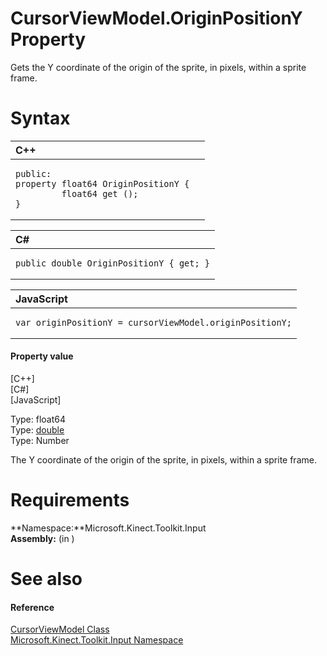 CursorViewModel.OriginPositionY Property  
========================================  

Gets the Y coordinate of the origin of the sprite, in pixels, within a sprite frame. <span id="syntaxSection"></span>

Syntax  
======  

<table>
<colgroup>
<col width="100%" />
</colgroup>
<thead>
<tr class="header">
<th align="left">C++</th>
</tr>
</thead>
<tbody>
<tr class="odd">
<td align="left"><pre><code>public:  
property float64 OriginPositionY {  
         float64 get ();  
}</code></pre></td>
</tr>
</tbody>
</table>

<table>
<colgroup>
<col width="100%" />
</colgroup>
<thead>
<tr class="header">
<th align="left">C#</th>
</tr>
</thead>
<tbody>
<tr class="odd">
<td align="left"><pre><code>public double OriginPositionY { get; }</code></pre></td>
</tr>
</tbody>
</table>

<table>
<colgroup>
<col width="100%" />
</colgroup>
<thead>
<tr class="header">
<th align="left">JavaScript</th>
</tr>
</thead>
<tbody>
<tr class="odd">
<td align="left"><pre><code>var originPositionY = cursorViewModel.originPositionY;</code></pre></td>
</tr>
</tbody>
</table>

<span id="ID4ER"></span>
#### Property value  

[C++]   
 [C\#]   
 [JavaScript]   

Type: float64  
Type: [double](http://msdn.microsoft.com/en-us/library/system.double.aspx)  
Type: Number  

The Y coordinate of the origin of the sprite, in pixels, within a sprite frame.  

<span id="requirements"></span>

Requirements  
============  

**Namespace:**Microsoft.Kinect.Toolkit.Input  
**Assembly:** (in )  

<span id="ID4E3"></span>

See also  
========  

<span id="ID4E5"></span>
#### Reference  

[CursorViewModel Class](../../CursorViewModel_Class.md)  
 [Microsoft.Kinect.Toolkit.Input Namespace](../../../Kinect.Toolkit.Input.md)  



<!--Please do not edit the data in the comment block below.-->
<!--
TOCTitle : OriginPositionY Property
RLTitle : CursorViewModel.OriginPositionY Property
KeywordK : OriginPositionY property
KeywordK : CursorViewModel.OriginPositionY property
KeywordF : Microsoft.Kinect.Toolkit.Input.CursorViewModel.OriginPositionY
KeywordF : CursorViewModel.OriginPositionY
KeywordF : OriginPositionY
KeywordF : Microsoft.Kinect.Toolkit.Input.CursorViewModel.OriginPositionY
KeywordA : P:Microsoft.Kinect.Toolkit.Input.CursorViewModel.OriginPositionY
AssetID : P:Microsoft.Kinect.Toolkit.Input.CursorViewModel.OriginPositionY
Locale : en-us
CommunityContent : 1
APIType : Managed
APILocation : 
APIName : Microsoft.Kinect.Toolkit.Input.CursorViewModel.OriginPositionY
TargetOS : Windows
TopicType : kbSyntax
DevLang : VB
DevLang : CSharp
DevLang : JavaScript
DevLang : C++
DocSet : K4Wv2
ProjType : K4Wv2Proj
Technology : Kinect for Windows
Product : Kinect for Windows SDK v2
productversion : 20
-->
